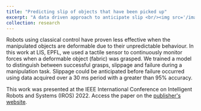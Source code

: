 ```yaml
---
title: "Predicting slip of objects that have been picked up"
excerpt: "A data driven approach to anticipate slip <br/><img src='/images/projectImages/slip.png'>"
collection: research
---
```


Robots using classical control have proven less effective when the manipulated objects are deformable due to their unpredictable behaviour.
In this work at LIS, EPFL, we used a tactile sensor to continuously monitor forces when a deformable object (fabric) was grasped. We trained a model to distinguish between successful grasps, slippage and failure during a manipulation task. Slippage could be anticipated before failure occurred using data acquired over a 30 ms period with a greater than 95% accuracy.

This work was presented at the IEEE International Conference on Intelligent Robots and Systems (IROS) 2022. Access the paper on the [publisher's website](https://ieeexplore.ieee.org/document/9981174).

